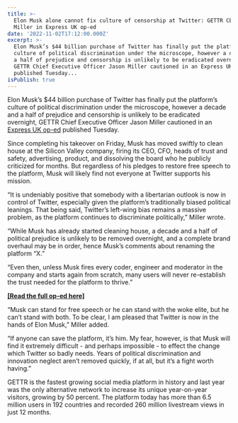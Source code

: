 ```yaml
---
title: >-
  Elon Musk alone cannot fix culture of censorship at Twitter: GETTR CEO Jason
  Miller in Express UK op-ed
date: '2022-11-02T17:12:00.000Z'
excerpt: >-
  Elon Musk’s $44 billion purchase of Twitter has finally put the platform’s
  culture of political discrimination under the microscope, however a decade and
  a half of prejudice and censorship is unlikely to be eradicated overnight,
  GETTR Chief Executive Officer Jason Miller cautioned in an Express UK op-ed
  published Tuesday...
isPublish: true
---
```


Elon Musk’s $44 billion purchase of Twitter has finally put the platform’s culture of political discrimination under the microscope, however a decade and a half of prejudice and censorship is unlikely to be eradicated overnight, GETTR Chief Executive Officer Jason Miller cautioned in an[ Express UK op-ed](https://www.express.co.uk/comment/expresscomment/1690711/elon-musk-twitter-takeover-left-wing-bias-free-speech-gettr) published Tuesday.

Since completing his takeover on Friday, Musk has moved swiftly to clean house at the Silicon Valley company, firing its CEO, CFO, heads of trust and safety, advertising, product, and dissolving the board who he publicly criticized for months. But regardless of his pledges to restore free speech to the platform, Musk will likely find not everyone at Twitter supports his mission.

“It is undeniably positive that somebody with a libertarian outlook is now in control of Twitter, especially given the platform’s traditionally biased political leanings. That being said, Twitter’s left-wing bias remains a massive problem, as the platform continues to discriminate politically,” Miller wrote.

“While Musk has already started cleaning house, a decade and a half of political prejudice is unlikely to be removed overnight, and a complete brand overhaul may be in order, hence Musk’s comments about renaming the platform “X.”

“Even then, unless Musk fires every coder, engineer and moderator in the company and starts again from scratch, many users will never re-establish the trust needed for the platform to thrive.”

[**\[Read the full op-ed here\]**](https://www.express.co.uk/comment/expresscomment/1690711/elon-musk-twitter-takeover-left-wing-bias-free-speech-gettr)

“Musk can stand for free speech or he can stand with the woke elite, but he can’t stand with both. To be clear, I am pleased that Twitter is now in the hands of Elon Musk,” Miller added.

“If anyone can save the platform, it’s him. My fear, however, is that Musk will find it extremely difficult - and perhaps impossible - to effect the change which Twitter so badly needs. Years of political discrimination and innovation neglect aren’t removed quickly, if at all, but it’s a fight worth having.”

GETTR is the fastest growing social media platform in history and last year was the only alternative network to increase its unique year-on-year visitors, growing by 50 percent. The platform today has more than 6.5 million users in 192 countries and recorded 260 million livestream views in just 12 months.
